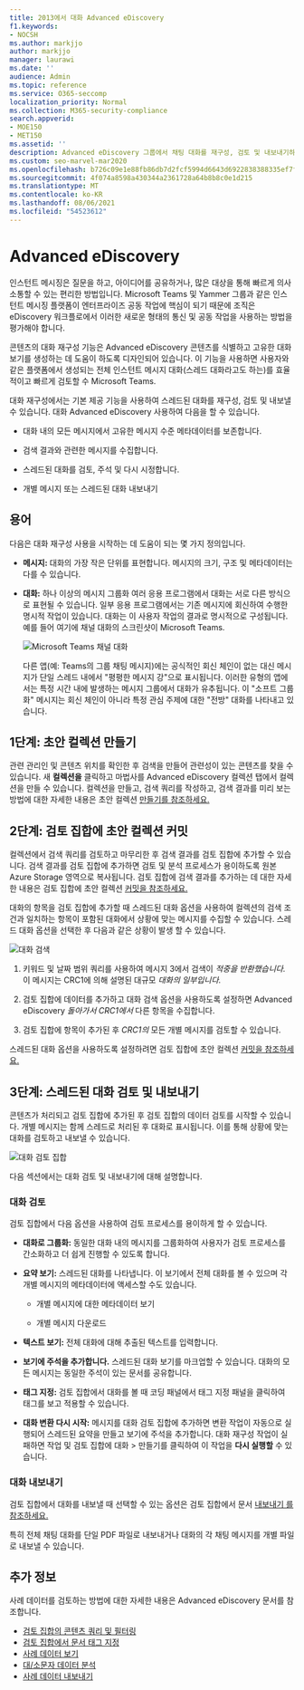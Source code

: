 ```yaml
---
title: 2013에서 대화 Advanced eDiscovery
f1.keywords:
- NOCSH
ms.author: markjjo
author: markjjo
manager: laurawi
ms.date: ''
audience: Admin
ms.topic: reference
ms.service: O365-seccomp
localization_priority: Normal
ms.collection: M365-security-compliance
search.appverid:
- MOE150
- MET150
ms.assetid: ''
description: Advanced eDiscovery 그룹에서 채팅 대화를 재구성, 검토 및 내보내기하기 위한 Advanced eDiscovery 재구성 기능에 대해 Microsoft Teams Yammer 대해 자세히 알아보습니다.
ms.custom: seo-marvel-mar2020
ms.openlocfilehash: b726c09e1e88fb86db7d2fcf5994d6643d6922838388335ef7fd60ad31d10493
ms.sourcegitcommit: 4f074a8598a430344a2361728a64b8b8c0e1d215
ms.translationtype: MT
ms.contentlocale: ko-KR
ms.lasthandoff: 08/06/2021
ms.locfileid: "54523612"
---
```

# <a name="conversation-threading-in-advanced-ediscovery"></a>Advanced eDiscovery

인스턴트 메시징은 질문을 하고, 아이디어를 공유하거나, 많은 대상을 통해 빠르게 의사소통할 수 있는 편리한 방법입니다. Microsoft Teams 및 Yammer 그룹과 같은 인스턴트 메시징 플랫폼이 엔터프라이즈 공동 작업에 핵심이 되기 때문에 조직은 eDiscovery 워크플로에서 이러한 새로운 형태의 통신 및 공동 작업을 사용하는 방법을 평가해야 합니다.

콘텐츠의 대화 재구성 기능은 Advanced eDiscovery 콘텐츠를 식별하고 고유한 대화 보기를 생성하는 데 도움이 하도록 디자인되어 있습니다. 이 기능을 사용하면 사용자와 같은 플랫폼에서 생성되는 전체 인스턴트 메시지 대화(스레드 대화라고도 하는)를 효율적이고 빠르게 검토할 수 Microsoft Teams.

대화 재구성에서는 기본 제공 기능을 사용하여 스레드된 대화를 재구성, 검토 및 내보낼 수 있습니다. 대화 Advanced eDiscovery 사용하여 다음을 할 수 있습니다.

- 대화 내의 모든 메시지에서 고유한 메시지 수준 메타데이터를 보존합니다.

- 검색 결과와 관련한 메시지를 수집합니다.

- 스레드된 대화를 검토, 주석 및 다시 시정합니다.

- 개별 메시지 또는 스레드된 대화 내보내기

## <a name="terminology"></a>용어

다음은 대화 재구성 사용을 시작하는 데 도움이 되는 몇 가지 정의입니다.

- **메시지:** 대화의 가장 작은 단위를 표현합니다. 메시지의 크기, 구조 및 메타데이터는 다를 수 있습니다.

- **대화:** 하나 이상의 메시지 그룹화 여러 응용 프로그램에서 대화는 서로 다른 방식으로 표현될 수 있습니다. 일부 응용 프로그램에서는 기존 메시지에 회신하여 수행한 명시적 작업이 있습니다. 대화는 이 사용자 작업의 결과로 명시적으로 구성됩니다. 예를 들어 여기에 채널 대화의 스크린샷이 Microsoft Teams.

   ![Microsoft Teams 채널 대화](../media/threadedchat.png)

   다른 앱(예: Teams의 그룹 채팅 메시지)에는 공식적인 회신 체인이 없는 대신 메시지가 단일 스레드 내에서 "평평한 메시지 강"으로 표시됩니다. 이러한 유형의 앱에서는 특정 시간 내에 발생하는 메시지 그룹에서 대화가 유추됩니다. 이 "소프트 그룹화" 메시지는 회신 체인이 아니라 특정 관심 주제에 대한 "전방" 대화를 나타내고 있습니다.

## <a name="step-1-create-a-draft-collection"></a>1단계: 초안 컬렉션 만들기

관련 관리인 및 콘텐츠 위치를 확인한 후 검색을 만들어 관련성이 있는 콘텐츠를 찾을 수 있습니다. 새 **컬렉션을** 클릭하고 마법사를 Advanced eDiscovery 컬렉션 탭에서 컬렉션을  만들 수 있습니다. 컬렉션을 만들고, 검색 쿼리를 작성하고, 검색 결과를 미리 보는 방법에 대한 자세한 내용은 초안 컬렉션 [만들기를 참조하세요.](create-draft-collection.md)

## <a name="step-2-commit-a-draft-collection-to-a-review-set"></a>2단계: 검토 집합에 초안 컬렉션 커밋

컬렉션에서 검색 쿼리를 검토하고 마무리한 후 검색 결과를 검토 집합에 추가할 수 있습니다. 검색 결과를 검토 집합에 추가하면 검토 및 분석 프로세스가 용이하도록 원본 Azure Storage 영역으로 복사됩니다. 검토 집합에 검색 결과를 추가하는 데 대한 자세한 내용은 검토 집합에 초안 컬렉션 [커밋을 참조하세요.](commit-draft-collection.md)

대화의 항목을 검토 집합에 추가할 때 스레드된 대화 옵션을 사용하여 컬렉션의 검색 조건과 일치하는 항목이 포함된 대화에서 상황에 맞는 메시지를 수집할 수 있습니다. 스레드 대화 옵션을 선택한 후 다음과 같은 상황이 발생 할 수 있습니다.

  ![대화 검색](../media/messagesandconversations.png)

1. 키워드 및 날짜 범위 쿼리를 사용하여 메시지 3에서 검색이 *적중을 반환했습니다.* 이 메시지는 CRC1에 의해 설명된 대규모 *대화의 일부입니다.*

2. 검토 집합에 데이터를 추가하고 대화 검색 옵션을 사용하도록 설정하면 Advanced eDiscovery *돌아가서 CRC1에서* 다른 항목을 수집합니다.

3. 검토 집합에 항목이 추가된 후 *CRC1의* 모든 개별 메시지를 검토할 수 있습니다.

스레드된 대화 옵션을 사용하도록 설정하려면 검토 집합에 초안 컬렉션 [커밋을 참조하세요.](commit-draft-collection.md#commit-a-draft-collection-to-a-review-set)

## <a name="step-3-review-and-export-threaded-conversations"></a>3단계: 스레드된 대화 검토 및 내보내기

콘텐츠가 처리되고 검토 집합에 추가된 후 검토 집합의 데이터 검토를 시작할 수 있습니다. 개별 메시지는 함께 스레드로 처리된 후 대화로 표시됩니다. 이를 통해 상황에 맞는 대화를 검토하고 내보낼 수 있습니다.

  ![대화 검토 집합](../media/ConversationRSOptions.PNG)

다음 섹션에서는 대화 검토 및 내보내기에 대해 설명합니다.

### <a name="reviewing-conversations"></a>대화 검토

검토 집합에서 다음 옵션을 사용하여 검토 프로세스를 용이하게 할 수 있습니다.

- **대화로 그룹화:** 동일한 대화 내의 메시지를 그룹화하여 사용자가 검토 프로세스를 간소화하고 더 쉽게 진행할 수 있도록 합니다.

- **요약 보기:** 스레드된 대화를 나타냅니다. 이 보기에서 전체 대화를 볼 수 있으며 각 개별 메시지의 메타데이터에 액세스할 수도 있습니다.

   - 개별 메시지에 대한 메타데이터 보기

   - 개별 메시지 다운로드

- **텍스트 보기:** 전체 대화에 대해 추출된 텍스트를 입력합니다.

- **보기에 주석을 추가합니다.** 스레드된 대화 보기를 마크업할 수 있습니다. 대화의 모든 메시지는 동일한 주석이 있는 문서를 공유합니다.

- **태그 지정:** 검토 집합에서 대화를 볼 때 코딩 패널에서 태그  지정 패널을 클릭하여 태그를 보고 적용할 수 있습니다.

- **대화 변환 다시 시작:** 메시지를 대화 검토 집합에 추가하면 변환 작업이 자동으로 실행되어 스레드된 요약을 만들고 보기에 주석을 추가합니다. 대화 재구성 작업이 실패하면 작업 및 검토 집합에 대화 > 만들기를 클릭하여 이 작업을 **다시 실행할** 수 있습니다.

### <a name="exporting-conversations"></a>대화 내보내기

검토 집합에서 대화를 내보낼 때 선택할 수 있는 옵션은 검토 집합에서 문서 [내보내기 를 참조하세요.](export-documents-from-review-set.md#export-options)

특히 전체 채팅 대화를 단일 PDF 파일로 내보내거나 대화의 각 채팅 메시지를 개별 파일로 내보낼 수 있습니다.

## <a name="more-information"></a>추가 정보

사례 데이터를 검토하는 방법에 대한 자세한 내용은 Advanced eDiscovery 문서를 참조합니다.

- [검토 집합의 콘텐츠 쿼리 및 필터링](review-set-search.md)
- [검토 집합에서 문서 태그 지정](tagging-documents.md)
- [사례 데이터 보기](view-documents-in-review-set.md)
- [대/소문자 데이터 분석](analyzing-data-in-review-set.md)
- [사례 데이터 내보내기](exporting-data-ediscover20.md)
